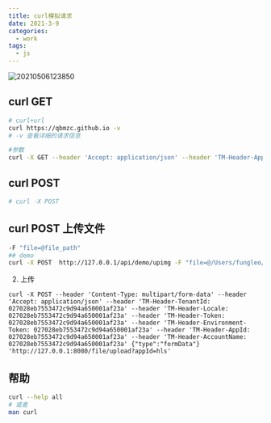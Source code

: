 ```yaml
---
title: curl模拟请求
date: 2021-3-9
categories:
  - work
tags:
  - js
---
```



![20210506123850](https://fastly.jsdelivr.net/gh/qbmzc/images/md/20210506123850.png)

<!-- more -->

## curl GET

```bash
# curl+url
curl https://qbmzc.github.io -v
# -v 查看详细的请求信息

#参数
curl -X GET --header 'Accept: application/json' --header 'TM-Header-AppId: 1' --header 'TM-Header-TenantId: 1' --header 'TM-Header-UserId: 1' --header 'TM-Header-UserName: 1' 'http://10.101.102.139:11001/hls/trans/getByFileId/1'
```

## curl POST

```bash
# curl -X POST 
```

## curl POST 上传文件


```bash
-F "file=@file_path"
## demo
curl -X POST  http://127.0.0.1/api/demo/upimg -F "file=@/Users/fungleo/Downloads/401.png" -H "token: 222" -v
```

2. 上传
```shell
curl -X POST --header 'Content-Type: multipart/form-data' --header 'Accept: application/json' --header 'TM-Header-TenantId: 027028eb7553472c9d94a650001af23a' --header 'TM-Header-Locale: 027028eb7553472c9d94a650001af23a' --header 'TM-Header-Token: 027028eb7553472c9d94a650001af23a' --header 'TM-Header-Environment-Token: 027028eb7553472c9d94a650001af23a' --header 'TM-Header-AppId: 027028eb7553472c9d94a650001af23a' --header 'TM-Header-AccountName: 027028eb7553472c9d94a650001af23a' {"type":"formData"} 'http://127.0.0.1:8080/file/upload?appId=hls' 
```

## 帮助

```bash
curl --help all
# 或者
man curl
```